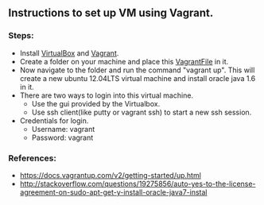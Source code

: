 ## Instructions to set up VM using Vagrant.

### Steps:
* Install [VirtualBox](https://www.virtualbox.org/) and [Vagrant](http://www.vagrantup.com/).
* Create a folder on your machine and place this [VagrantFile](https://github.com/SoftwareEngineeringToolDemos/FSE-2012-ReImInfer/blob/master/build-vm/Vagrantfile) in it.
* Now navigate to the folder and run the command "vagrant up". This will create a new ubuntu 12.04LTS virtual machine and install oracle java 1.6 in it.
* There are two ways to login into this virtual machine.
  * Use the gui provided by the Virtualbox.
  * Use ssh client(like putty or vagrant ssh) to start a new ssh session.
* Credentials for login.
  * Username: vagrant
  * Password: vagrant

### References:

* https://docs.vagrantup.com/v2/getting-started/up.html
* http://stackoverflow.com/questions/19275856/auto-yes-to-the-license-agreement-on-sudo-apt-get-y-install-oracle-java7-instal
